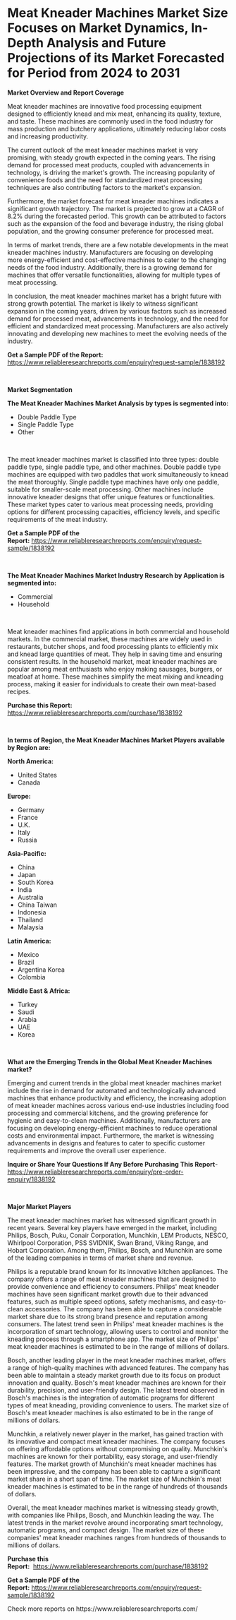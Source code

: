 <p><h1>Meat Kneader Machines Market Size Focuses on Market Dynamics, In-Depth Analysis and Future Projections of its Market Forecasted for Period from 2024 to 2031</h1></p><p><strong>Market Overview and Report Coverage</strong></p>
<p><p>Meat kneader machines are innovative food processing equipment designed to efficiently knead and mix meat, enhancing its quality, texture, and taste. These machines are commonly used in the food industry for mass production and butchery applications, ultimately reducing labor costs and increasing productivity.</p><p>The current outlook of the meat kneader machines market is very promising, with steady growth expected in the coming years. The rising demand for processed meat products, coupled with advancements in technology, is driving the market's growth. The increasing popularity of convenience foods and the need for standardized meat processing techniques are also contributing factors to the market's expansion.</p><p>Furthermore, the market forecast for meat kneader machines indicates a significant growth trajectory. The market is projected to grow at a CAGR of 8.2% during the forecasted period. This growth can be attributed to factors such as the expansion of the food and beverage industry, the rising global population, and the growing consumer preference for processed meat.</p><p>In terms of market trends, there are a few notable developments in the meat kneader machines industry. Manufacturers are focusing on developing more energy-efficient and cost-effective machines to cater to the changing needs of the food industry. Additionally, there is a growing demand for machines that offer versatile functionalities, allowing for multiple types of meat processing.</p><p>In conclusion, the meat kneader machines market has a bright future with strong growth potential. The market is likely to witness significant expansion in the coming years, driven by various factors such as increased demand for processed meat, advancements in technology, and the need for efficient and standardized meat processing. Manufacturers are also actively innovating and developing new machines to meet the evolving needs of the industry.</p></p>
<p><strong>Get a Sample PDF of the Report:</strong> <a href="https://www.reliableresearchreports.com/enquiry/request-sample/1838192">https://www.reliableresearchreports.com/enquiry/request-sample/1838192</a></p>
<p>&nbsp;</p>
<p><strong>Market Segmentation</strong></p>
<p><strong>The Meat Kneader Machines Market Analysis by types is segmented into:</strong></p>
<p><ul><li>Double Paddle Type</li><li>Single Paddle Type</li><li>Other</li></ul></p>
<p>&nbsp;</p>
<p><p>The meat kneader machines market is classified into three types: double paddle type, single paddle type, and other machines. Double paddle type machines are equipped with two paddles that work simultaneously to knead the meat thoroughly. Single paddle type machines have only one paddle, suitable for smaller-scale meat processing. Other machines include innovative kneader designs that offer unique features or functionalities. These market types cater to various meat processing needs, providing options for different processing capacities, efficiency levels, and specific requirements of the meat industry.</p></p>
<p><strong>Get a Sample PDF of the Report:</strong>&nbsp;<a href="https://www.reliableresearchreports.com/enquiry/request-sample/1838192">https://www.reliableresearchreports.com/enquiry/request-sample/1838192</a></p>
<p>&nbsp;</p>
<p><strong>The Meat Kneader Machines Market Industry Research by Application is segmented into:</strong></p>
<p><ul><li>Commercial</li><li>Household</li></ul></p>
<p>&nbsp;</p>
<p><p>Meat kneader machines find applications in both commercial and household markets. In the commercial market, these machines are widely used in restaurants, butcher shops, and food processing plants to efficiently mix and knead large quantities of meat. They help in saving time and ensuring consistent results. In the household market, meat kneader machines are popular among meat enthusiasts who enjoy making sausages, burgers, or meatloaf at home. These machines simplify the meat mixing and kneading process, making it easier for individuals to create their own meat-based recipes.</p></p>
<p><strong>Purchase this Report:</strong>&nbsp; <a href="https://www.reliableresearchreports.com/purchase/1838192">https://www.reliableresearchreports.com/purchase/1838192</a></p>
<p>&nbsp;</p>
<p><strong>In terms of Region, the Meat Kneader Machines Market Players available by Region are:</strong></p>
<p>
    <p> <strong> North America: </strong>
        <ul>
            <li>United States</li>
            <li>Canada</li>
        </ul>
        </p> 
    <p> <strong> Europe: </strong>
        <ul>
            <li>Germany</li>
            <li>France</li>
            <li>U.K.</li>
            <li>Italy</li>
            <li>Russia</li>
        </ul>
        </p> 
    <p> <strong> Asia-Pacific: </strong>
        <ul>
            <li>China</li>
            <li>Japan</li>
            <li>South Korea</li>
            <li>India</li>
            <li>Australia</li>
            <li>China Taiwan</li>
            <li>Indonesia</li>
            <li>Thailand</li>
            <li>Malaysia</li>
        </ul>
        </p> 
    <p> <strong> Latin America: </strong>
        <ul>
            <li>Mexico</li>
            <li>Brazil</li>
            <li>Argentina Korea</li>
            <li>Colombia</li>
        </ul>
        </p> 
    <p> <strong> Middle East & Africa: </strong>
        <ul>
            <li>Turkey</li>
            <li>Saudi</li>
            <li>Arabia</li>
            <li>UAE</li>
            <li>Korea</li>
        </ul>
    </p>
    </p>
<p>&nbsp;</p>
<p><strong>What are the Emerging Trends in the Global Meat Kneader Machines market?</strong></p>
<p><p>Emerging and current trends in the global meat kneader machines market include the rise in demand for automated and technologically advanced machines that enhance productivity and efficiency, the increasing adoption of meat kneader machines across various end-use industries including food processing and commercial kitchens, and the growing preference for hygienic and easy-to-clean machines. Additionally, manufacturers are focusing on developing energy-efficient machines to reduce operational costs and environmental impact. Furthermore, the market is witnessing advancements in designs and features to cater to specific customer requirements and improve the overall user experience.</p></p>
<p><strong>Inquire or Share Your Questions If Any Before Purchasing This Report</strong>- <a href="https://www.reliableresearchreports.com/enquiry/pre-order-enquiry/1838192">https://www.reliableresearchreports.com/enquiry/pre-order-enquiry/1838192</a></p>
<p>&nbsp;</p>
<p><strong>Major Market Players</strong></p>
<p><p>The meat kneader machines market has witnessed significant growth in recent years. Several key players have emerged in the market, including Philips, Bosch, Puku, Conair Corporation, Munchkin, LEM Products, NESCO, Whirlpool Corporation, PSS SVIDNIK, Swan Brand, Viking Range, and Hobart Corporation. Among them, Philips, Bosch, and Munchkin are some of the leading companies in terms of market share and revenue.</p><p>Philips is a reputable brand known for its innovative kitchen appliances. The company offers a range of meat kneader machines that are designed to provide convenience and efficiency to consumers. Philips' meat kneader machines have seen significant market growth due to their advanced features, such as multiple speed options, safety mechanisms, and easy-to-clean accessories. The company has been able to capture a considerable market share due to its strong brand presence and reputation among consumers. The latest trend seen in Philips' meat kneader machines is the incorporation of smart technology, allowing users to control and monitor the kneading process through a smartphone app. The market size of Philips' meat kneader machines is estimated to be in the range of millions of dollars.</p><p>Bosch, another leading player in the meat kneader machines market, offers a range of high-quality machines with advanced features. The company has been able to maintain a steady market growth due to its focus on product innovation and quality. Bosch's meat kneader machines are known for their durability, precision, and user-friendly design. The latest trend observed in Bosch's machines is the integration of automatic programs for different types of meat kneading, providing convenience to users. The market size of Bosch's meat kneader machines is also estimated to be in the range of millions of dollars.</p><p>Munchkin, a relatively newer player in the market, has gained traction with its innovative and compact meat kneader machines. The company focuses on offering affordable options without compromising on quality. Munchkin's machines are known for their portability, easy storage, and user-friendly features. The market growth of Munchkin's meat kneader machines has been impressive, and the company has been able to capture a significant market share in a short span of time. The market size of Munchkin's meat kneader machines is estimated to be in the range of hundreds of thousands of dollars.</p><p>Overall, the meat kneader machines market is witnessing steady growth, with companies like Philips, Bosch, and Munchkin leading the way. The latest trends in the market revolve around incorporating smart technology, automatic programs, and compact design. The market size of these companies' meat kneader machines ranges from hundreds of thousands to millions of dollars.</p></p>
<p><strong>Purchase this Report:</strong>&nbsp;&nbsp;<a href="https://www.reliableresearchreports.com/purchase/1838192">https://www.reliableresearchreports.com/purchase/1838192</a></p>
<p></p>
<p><strong>Get a Sample PDF of the Report:</strong>&nbsp;<a href="https://www.reliableresearchreports.com/enquiry/request-sample/1838192">https://www.reliableresearchreports.com/enquiry/request-sample/1838192</a></p>
<p>Check more reports on https://www.reliableresearchreports.com/</p>